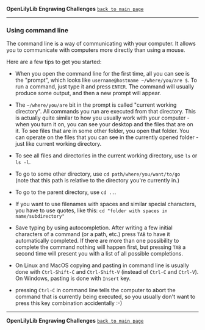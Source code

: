 **OpenLilyLib Engraving Challenges**
[`back to main page`](http://github.com/engraving-challenges/main/)

-------------------------------------------


### Using command line

The command line is a way of communicating with your computer.  It allows you to communicate with computers more directly than using a mouse.

Here are a few tips to get you started:

- When you open the command line for the first time, all you can see is the
  "prompt", which looks like `username@hostname ~/where/you/are $`.
  To run a command, just type it and press `ENTER`.  The command will usually
  produce some output, and then a new prompt will appear.

- The `~/where/you/are` bit in the prompt is called "current working directory".
  All commands you run are executed from that directory.  This is actually quite
  similar to how you usually work with your computer - when you turn it on, you
  can see your desktop and the files that are on it.  To see files that are in
  some other folder, you open that folder.  You can operate on the files that
  you can see in the currently opened folder - just like current working directory.

- To see all files and directories in the current working directory, use `ls` or `ls -l`.

- To go to some other directory, use `cd path/where/you/want/to/go`  
  (note that this path is relative to the directory you're currently in.)

- To go to the parent directory, use `cd ..`.

- If you want to use filenames with spaces and similar special characters,
  you have to use quotes, like this: `cd "folder with spaces in name/subdirectory"`

- Save typing by using autocompletion.  After writing a few initial characters
  of a command (or a path, etc.) press `TAB` to have it automatically completed.
  If there are more than one possibility to complete the command nothing will happen
  first, but pressing `TAB` a second time will present you with a list of all
  possible completions.

- On Linux and MacOS copying and pasting in command line is usually done
  with `Ctrl-Shift-C` and `Ctrl-Shift-V` (instead of `Ctrl-C` and `Ctrl-V`).
  On Windows, pasting is done with `Insert` key.

- pressing `Ctrl-C` in command line tells the computer to abort the command
  that is currently being executed, so you usually don't want to press this
  key combination accidentally :-)


-------------------------------------------
**OpenLilyLib Engraving Challenges**
[`back to main page`](http://github.com/engraving-challenges/main/)
